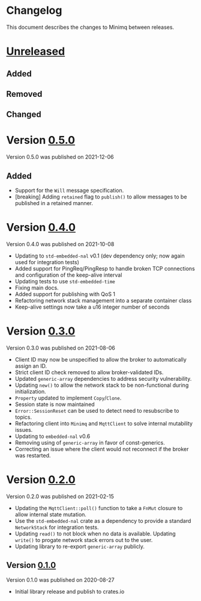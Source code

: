 # Changelog

This document describes the changes to Minimq between releases.

# [Unreleased]

## Added
## Removed
## Changed

# Version [0.5.0]
Version 0.5.0 was published on 2021-12-06

## Added
* Support for the `Will` message specification.
* [breaking] Adding `retained` flag to `publish()` to allow messages to be published in a retained
  manner.

# Version [0.4.0]
Version 0.4.0 was published on 2021-10-08

* Updating to `std-embedded-nal` v0.1 (dev dependency only; now again used for integration tests)
* Added support for PingReq/PingResp to handle broken TCP connections and configuration of the
keep-alive interval
* Updating tests to use `std-embedded-time`
* Fixing main docs.
* Added support for publishing with QoS 1
* Refactoring network stack management into a separate container class
* Keep-alive settings now take a u16 integer number of seconds

# Version [0.3.0]
Version 0.3.0 was published on 2021-08-06

* Client ID may now be unspecified to allow the broker to automatically assign an ID.
* Strict client ID check removed to allow broker-validated IDs.
* Updated `generic-array` dependencies to address security vulnerability.
* Updating `new()` to allow the network stack to be non-functional during initialization.
* `Property` updated to implement `Copy`/`Clone`.
* Session state is now maintained
* `Error::SessionReset` can be used to detect need to resubscribe to topics.
* Refactoring client into `Minimq` and `MqttClient` to solve internal mutability issues.
* Updating to `embedded-nal` v0.6
* Removing using of `generic-array` in favor of const-generics.
* Correcting an issue where the client would not reconnect if the broker was restarted.

# Version [0.2.0]
Version 0.2.0 was published on 2021-02-15

* Updating the `MqttClient::poll()` function to take a `FnMut` closure to allow internal state
  mutation.
* Use the `std-embedded-nal` crate as a dependency to provide a standard `NetworkStack` for
  integration tests.
* Updating `read()` to not block when no data is available. Updating `write()` to progate network
  stack errors out to the user.
* Updating library to re-export `generic-array` publicly.

## Version [0.1.0]
Version 0.1.0 was published on 2020-08-27

* Initial library release and publish to crates.io

[Unreleased]: https://github.com/quartiq/idsp/compare/0.5.0...HEAD
[0.5.0]: https://github.com/quartiq/idsp/releases/tag/0.5.0
[0.4.0]: https://github.com/quartiq/idsp/releases/tag/0.4.0
[0.3.0]: https://github.com/quartiq/idsp/releases/tag/0.3.0
[0.2.0]: https://github.com/quartiq/idsp/releases/tag/0.2.0
[0.1.0]: https://github.com/quartiq/idsp/releases/tag/0.1.0
